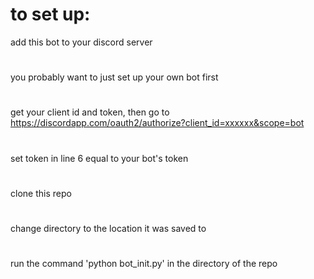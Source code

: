 # to set up:

add this bot to your discord server
#
you probably want to just set up your own bot first
#
get your client id and token, then go to https://discordapp.com/oauth2/authorize?client_id=xxxxxx&scope=bot
#
set token in line 6 equal to your bot's token
#
clone this repo
#
change directory to the location it was saved to
#
run the command 'python bot_init.py' in the directory of the repo

